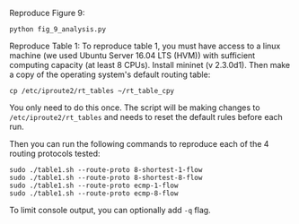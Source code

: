 Reproduce Figure 9:
```
python fig_9_analysis.py
```

Reproduce Table 1:
To reproduce table 1, you must have access to a linux machine (we used Ubuntu Server 16.04 LTS (HVM)) with sufficient computing capacity (at least 8 CPUs). Install mininet (v 2.3.0d1). Then make a copy of the operating system's default routing table:
```
cp /etc/iproute2/rt_tables ~/rt_table_cpy
```
You only need to do this once. The script will be making changes to `/etc/iproute2/rt_tables` and needs to reset the default rules before each run.

Then you can run the following commands to reproduce each of the 4 routing protocols tested:
```
sudo ./table1.sh --route-proto 8-shortest-1-flow
sudo ./table1.sh --route-proto 8-shortest-8-flow
sudo ./table1.sh --route-proto ecmp-1-flow
sudo ./table1.sh --route-proto ecmp-8-flow
```

To limit console output, you can optionally add `-q` flag.
